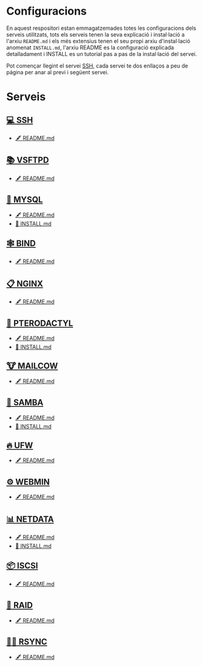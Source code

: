 # Configuracions
En aquest respositori estan emmagatzemades totes les configuracions dels serveis utilitzats, tots els serveis tenen la seva explicació i instal·lació a l'arxiu `README.md` i els més extensius tenen el seu propi arxiu d'instal·lació anomenat `INSTALL.md`, l'arxiu README es la configuració explicada detalladament i INSTALL es un tutorial pas a pas de la instal·lació del servei.

Pot començar llegint el servei [SSH](https://github.com/Proyecto-Sintesi/configs/tree/main/home/alex/.ssh), cada servei te dos enllaços a peu de página per anar al previ i següent servei.

# Serveis
## [💻 SSH](https://github.com/Proyecto-Sintesi/configs/tree/main/home/alex/.ssh)
- [🖋 README.md](https://github.com/Proyecto-Sintesi/configs/blob/main/home/alex/.ssh/README.md)
## [📚 VSFTPD](https://github.com/Proyecto-Sintesi/configs/tree/main/etc/vsftpd)
- [🖋 README.md](https://github.com/Proyecto-Sintesi/configs/blob/main/etc/vsftpd/README.md)
## [📖 MYSQL](https://github.com/Proyecto-Sintesi/configs/tree/main/etc/mysql)
- [🖋 README.md](https://github.com/Proyecto-Sintesi/configs/blob/main/etc/mysql/README.md)
- [🔧 INSTALL.md](https://github.com/Proyecto-Sintesi/configs/blob/main/etc/mysql/INSTALL.md)
## [🕸 BIND](https://github.com/Proyecto-Sintesi/configs/tree/main/etc/bind)
- [🖋 README.md](https://github.com/Proyecto-Sintesi/configs/blob/main/etc/bind/README.md)
## [📋 NGINX](https://github.com/Proyecto-Sintesi/configs/tree/main/etc/nginx/sites-enabled)
- [🖋 README.md](https://github.com/Proyecto-Sintesi/configs/blob/main/etc/nginx/sites-enabled/README.md)
## [🦅 PTERODACTYL](https://github.com/Proyecto-Sintesi/configs/tree/main/etc/pterodactyl)
- [🖋 README.md](https://github.com/Proyecto-Sintesi/configs/blob/main/etc/pterodactyl/README.md)
- [🔧 INSTALL.md](https://github.com/Proyecto-Sintesi/configs/blob/main/etc/pterodactyl/INSTALL.md)
## [🐮 MAILCOW](https://github.com/Proyecto-Sintesi/configs/blob/main/etc/mailcow/README.md)
  - [🖋 README.md](https://github.com/Proyecto-Sintesi/configs/blob/main/etc/mailcow)
## [🚠 SAMBA](https://github.com/Proyecto-Sintesi/configs/tree/main/etc/samba)
- [🖋 README.md](https://github.com/Proyecto-Sintesi/configs/blob/main/etc/samba/README.md)
- [🔧 INSTALL.md](https://github.com/Proyecto-Sintesi/configs/blob/main/etc/samba/INSTALL.md) 
## [🔥 UFW](https://github.com/Proyecto-Sintesi/configs/tree/main/etc/ufw)
- [🖋 README.md](https://github.com/Proyecto-Sintesi/configs/blob/main/etc/ufw/README.md)
## [⚙ WEBMIN](https://github.com/Proyecto-Sintesi/configs/tree/main/etc/webmin)
- [🖋 README.md](https://github.com/Proyecto-Sintesi/configs/blob/main/etc/webmin/README.md)
## [📊 NETDATA](https://github.com/Proyecto-Sintesi/configs/tree/main/etc/netdata)
- [🖋 README.md](https://github.com/Proyecto-Sintesi/configs/blob/main/etc/webmin/README.md)
- [🔧 INSTALL.md](https://github.com/Proyecto-Sintesi/configs/blob/main/etc/netdata/INSTALL.md) 
## [📦 ISCSI](https://github.com/Proyecto-Sintesi/configs/tree/main/etc/iscsi)
- [🖋 README.md](https://github.com/Proyecto-Sintesi/configs/blob/main/etc/iscsi/README.md)
## [💾 RAID](https://github.com/Proyecto-Sintesi/configs/tree/main/etc/raid)
- [🖋 README.md](https://github.com/Proyecto-Sintesi/configs/blob/main/etc/raid/README.md)
## [💂‍♂️ RSYNC](https://github.com/Proyecto-Sintesi/configs/tree/main/etc/rsync)
- [🖋 README.md](https://github.com/Proyecto-Sintesi/configs/blob/main/etc/rsync/README.md)
